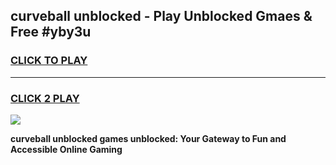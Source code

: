
## curveball unblocked - Play Unblocked Gmaes & Free #yby3u
<h3>
<a href="https://news.freeplayer.one?title=curveball_unblocked&ref=26F">CLICK TO PLAY</a></h3>
<hr>

<h3>
<a href="https://news.freeplayer.one?title=curveball_unblocked&ref=26F">CLICK 2 PLAY</a>
  
</h3>

<a href="https://news.freeplayer.one?title=curveball_unblocked&ref=26F/"><img src="https://clearcache.store/games.png"></a>


**curveball unblocked games unblocked: Your Gateway to Fun and Accessible Online Gaming**
